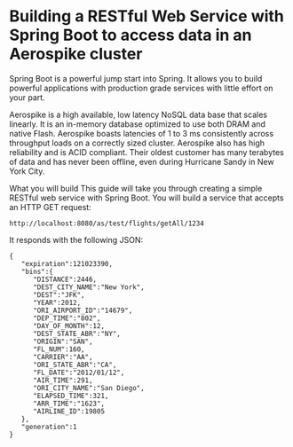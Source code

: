 Building a RESTful Web Service with Spring Boot to access data in an Aerospike cluster
==========================================
Spring Boot is a powerful jump start into Spring. It allows you to build powerful applications with production grade services with little effort on your part. 

Aerospike is a high available, low latency NoSQL data base that scales linearly. It is an in-memory database optimized to use both DRAM and native Flash. Aerospike boasts latencies of 1 to 3 ms consistently across throughput loads on a correctly sized cluster. Aerospike also has high reliability and is ACID compliant.  Their oldest customer has many terabytes of data and has never been offline, even during Hurricane Sandy in New York City.

What you will build
This guide will take you through creating a simple RESTful web service with Spring Boot. You will build a service that accepts an HTTP GET request:

    http://localhost:8080/as/test/flights/getAll/1234

It responds with the following JSON:

    {
       "expiration":121023390,
       "bins":{
          "DISTANCE":2446,
          "DEST_CITY_NAME":"New York",
          "DEST":"JFK",
          "YEAR":2012,
          "ORI_AIRPORT_ID":"14679",
          "DEP_TIME":"802",
          "DAY_OF_MONTH":12,
          "DEST_STATE_ABR":"NY",
          "ORIGIN":"SAN",
          "FL_NUM":160,
          "CARRIER":"AA",
          "ORI_STATE_ABR":"CA",
          "FL_DATE":"2012/01/12",
          "AIR_TIME":291,
          "ORI_CITY_NAME":"San Diego",
          "ELAPSED_TIME":321,
          "ARR_TIME":"1623",
          "AIRLINE_ID":19805
       },
       "generation":1
    }

